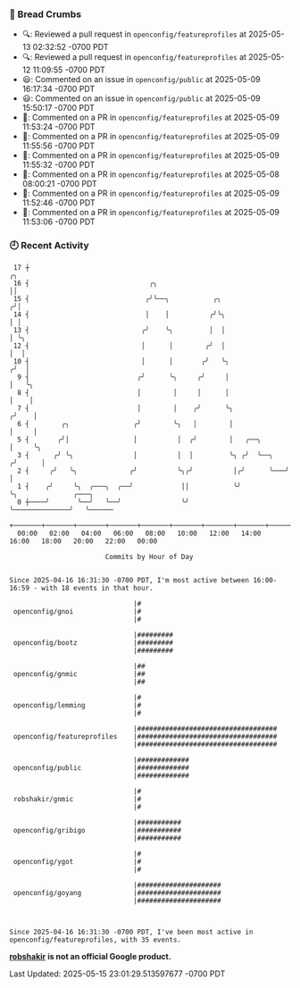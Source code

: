 ### 🍞 Bread Crumbs

 * 🔍: Reviewed a pull request in  `openconfig/featureprofiles` at 2025-05-13 02:32:52 -0700 PDT
 * 🔍: Reviewed a pull request in  `openconfig/featureprofiles` at 2025-05-12 11:09:55 -0700 PDT
 * 😃: Commented on an issue in `openconfig/public` at 2025-05-09 16:17:34 -0700 PDT
 * 😃: Commented on an issue in `openconfig/public` at 2025-05-09 15:50:17 -0700 PDT
 * 💬: Commented on a PR in  `openconfig/featureprofiles` at 2025-05-09 11:53:24 -0700 PDT
 * 💬: Commented on a PR in  `openconfig/featureprofiles` at 2025-05-09 11:55:56 -0700 PDT
 * 💬: Commented on a PR in  `openconfig/featureprofiles` at 2025-05-09 11:55:32 -0700 PDT
 * 💬: Commented on a PR in  `openconfig/featureprofiles` at 2025-05-08 08:00:21 -0700 PDT
 * 💬: Commented on a PR in  `openconfig/featureprofiles` at 2025-05-09 11:52:46 -0700 PDT
 * 💬: Commented on a PR in  `openconfig/featureprofiles` at 2025-05-09 11:53:06 -0700 PDT

### 🕘 Recent Activity
```
 17 ┼                                                                    ╭╮
 16 ┤                              ╭╮                                    ││
 15 ┤                             ╭╯╰──╮           ╭╮                   ╭╯│
 14 ┤                             │    │          ╭╯╰╮                  │ │
 13 ┤                            ╭╯    ╰╮         │  │                  │ ╰╮
 12 ┤                            │      │        ╭╯  │                  │  │
 10 ┤                            │      │       ╭╯   ╰╮                ╭╯  │
  9 ┤                           ╭╯      ╰╮     ╭╯     │                │   ╰╮
  8 ┤                           │        │     │      │                │    │
  7 ┤                           │        │    ╭╯      ╰╮              ╭╯    │
  6 ┤        ╭╮                ╭╯        ╰╮   │        │              │     │
  5 ┤       ╭╯│                │          │  ╭╯        │   ╭──╮       │     ╰╮
  3 ┤      ╭╯ ╰╮               │          │  │         ╰╮ ╭╯  ╰──╮   ╭╯      │
  2 ┤     ╭╯   ╰╮             ╭╯          ╰╮╭╯          │╭╯      ╰───╯       │
  1 ┤    ╭╯     ╰╮  ╭───╮  ╭──╯            ││           ╰╯                   ╰╮              ╭───╮
  0 ┼────╯       ╰──╯   ╰──╯               ╰╯                                 ╰──────────────╯   ╰──────
    +───────+───────+───────+───────+───────+───────+───────+───────+───────+───────+───────+───────+────
  00:00   02:00   04:00   06:00   08:00   10:00   12:00   14:00   16:00   18:00   20:00   22:00   00:00   

						Commits by Hour of Day


Since 2025-04-16 16:31:30 -0700 PDT, I'm most active between 16:00-16:59 - with 18 events in that hour.

```



```
                               |#
 openconfig/gnoi               |#
                               |#

                               |#########
 openconfig/bootz              |#########
                               |#########

                               |##
 openconfig/gnmic              |##
                               |##

                               |#
 openconfig/lemming            |#
                               |#

                               |###################################
 openconfig/featureprofiles    |###################################
                               |###################################

                               |#############
 openconfig/public             |#############
                               |#############

                               |#
 robshakir/gnmic               |#
                               |#

                               |###########
 openconfig/gribigo            |###########
                               |###########

                               |#
 openconfig/ygot               |#
                               |#

                               |#####################
 openconfig/goyang             |#####################
                               |#####################



Since 2025-04-16 16:31:30 -0700 PDT, I've been most active in openconfig/featureprofiles, with 35 events.

```
**[robshakir](mailto:robjs@google.com) is not an official Google product.**  


Last Updated: 2025-05-15 23:01:29.513597677 -0700 PDT

